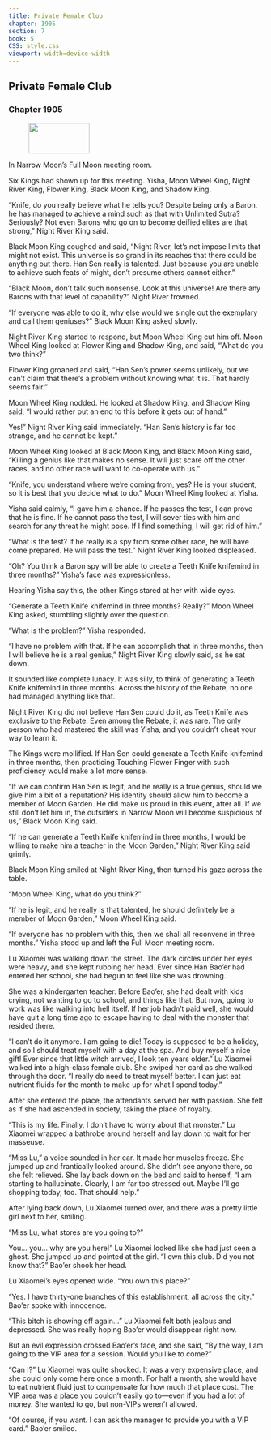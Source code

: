 ```yaml
---
title: Private Female Club
chapter: 1905
section: 7
book: 5
CSS: style.css
viewport: width=device-width
---
```


## Private Female Club

### Chapter 1905

<figure>
	<img src="../Images/gem.gif" alt="" id="gem" width="120" height="60" />
</figure>

In Narrow Moon’s Full Moon meeting room.

Six Kings had shown up for this meeting. Yisha, Moon Wheel King, Night River King, Flower King, Black Moon King, and Shadow King.

“Knife, do you really believe what he tells you? Despite being only a Baron, he has managed to achieve a mind such as that with Unlimited Sutra? Seriously? Not even Barons who go on to become deified elites are that strong,” Night River King said.

Black Moon King coughed and said, “Night River, let’s not impose limits that might not exist. This universe is so grand in its reaches that there could be anything out there. Han Sen really is talented. Just because you are unable to achieve such feats of might, don’t presume others cannot either.”

“Black Moon, don’t talk such nonsense. Look at this universe! Are there any Barons with that level of capability?” Night River frowned.

“If everyone was able to do it, why else would we single out the exemplary and call them geniuses?” Black Moon King asked slowly.

Night River King started to respond, but Moon Wheel King cut him off. Moon Wheel King looked at Flower King and Shadow King, and said, “What do you two think?”

Flower King groaned and said, “Han Sen’s power seems unlikely, but we can’t claim that there’s a problem without knowing what it is. That hardly seems fair.”

Moon Wheel King nodded. He looked at Shadow King, and Shadow King said, “I would rather put an end to this before it gets out of hand.”

Yes!” Night River King said immediately. “Han Sen’s history is far too strange, and he cannot be kept.”

Moon Wheel King looked at Black Moon King, and Black Moon King said, “Killing a genius like that makes no sense. It will just scare off the other races, and no other race will want to co-operate with us.”

“Knife, you understand where we’re coming from, yes? He is your student, so it is best that you decide what to do.” Moon Wheel King looked at Yisha.

Yisha said calmly, “I gave him a chance. If he passes the test, I can prove that he is fine. If he cannot pass the test, I will sever ties with him and search for any threat he might pose. If I find something, I will get rid of him.”

“What is the test? If he really is a spy from some other race, he will have come prepared. He will pass the test.” Night River King looked displeased.

“Oh? You think a Baron spy will be able to create a Teeth Knife knifemind in three months?” Yisha’s face was expressionless.

Hearing Yisha say this, the other Kings stared at her with wide eyes.

“Generate a Teeth Knife knifemind in three months? Really?” Moon Wheel King asked, stumbling slightly over the question.

“What is the problem?” Yisha responded.

“I have no problem with that. If he can accomplish that in three months, then I will believe he is a real genius,” Night River King slowly said, as he sat down.

It sounded like complete lunacy. It was silly, to think of generating a Teeth Knife knifemind in three months. Across the history of the Rebate, no one had managed anything like that.

Night River King did not believe Han Sen could do it, as Teeth Knife was exclusive to the Rebate. Even among the Rebate, it was rare. The only person who had mastered the skill was Yisha, and you couldn’t cheat your way to learn it.

The Kings were mollified. If Han Sen could generate a Teeth Knife knifemind in three months, then practicing Touching Flower Finger with such proficiency would make a lot more sense.

“If we can confirm Han Sen is legit, and he really is a true genius, should we give him a bit of a reputation? His identity should allow him to become a member of Moon Garden. He did make us proud in this event, after all. If we still don’t let him in, the outsiders in Narrow Moon will become suspicious of us,” Black Moon King said.

“If he can generate a Teeth Knife knifemind in three months, I would be willing to make him a teacher in the Moon Garden,” Night River King said grimly.

Black Moon King smiled at Night River King, then turned his gaze across the table.

“Moon Wheel King, what do you think?”

“If he is legit, and he really is that talented, he should definitely be a member of Moon Garden,” Moon Wheel King said.

“If everyone has no problem with this, then we shall all reconvene in three months.” Yisha stood up and left the Full Moon meeting room.

Lu Xiaomei was walking down the street. The dark circles under her eyes were heavy, and she kept rubbing her head. Ever since Han Bao’er had entered her school, she had begun to feel like she was drowning.

She was a kindergarten teacher. Before Bao’er, she had dealt with kids crying, not wanting to go to school, and things like that. But now, going to work was like walking into hell itself. If her job hadn’t paid well, she would have quit a long time ago to escape having to deal with the monster that resided there.

“I can’t do it anymore. I am going to die! Today is supposed to be a holiday, and so I should treat myself with a day at the spa. And buy myself a nice gift! Ever since that little witch arrived, I look ten years older.” Lu Xiaomei walked into a high-class female club. She swiped her card as she walked through the door. “I really do need to treat myself better. I can just eat nutrient fluids for the month to make up for what I spend today.”

After she entered the place, the attendants served her with passion. She felt as if she had ascended in society, taking the place of royalty.

“This is my life. Finally, I don’t have to worry about that monster.” Lu Xiaomei wrapped a bathrobe around herself and lay down to wait for her masseuse.

“Miss Lu,” a voice sounded in her ear. It made her muscles freeze. She jumped up and frantically looked around. She didn’t see anyone there, so she felt relieved. She lay back down on the bed and said to herself, “I am starting to hallucinate. Clearly, I am far too stressed out. Maybe I’ll go shopping today, too. That should help.”

After lying back down, Lu Xiaomei turned over, and there was a pretty little girl next to her, smiling.

“Miss Lu, what stores are you going to?”

You… you… why are you here!” Lu Xiaomei looked like she had just seen a ghost. She jumped up and pointed at the girl. “I own this club. Did you not know that?” Bao’er shook her head.

Lu Xiaomei’s eyes opened wide. “You own this place?”

“Yes. I have thirty-one branches of this establishment, all across the city.” Bao’er spoke with innocence.

“This bitch is showing off again…” Lu Xiaomei felt both jealous and depressed. She was really hoping Bao’er would disappear right now.

But an evil expression crossed Bao’er’s face, and she said, “By the way, I am going to the VIP area for a session. Would you like to come?”

“Can I?” Lu Xiaomei was quite shocked. It was a very expensive place, and she could only come here once a month. For half a month, she would have to eat nutrient fluid just to compensate for how much that place cost. The VIP area was a place you couldn’t easily go to—even if you had a lot of money. She wanted to go, but non-VIPs weren’t allowed.

“Of course, if you want. I can ask the manager to provide you with a VIP card.” Bao’er smiled.